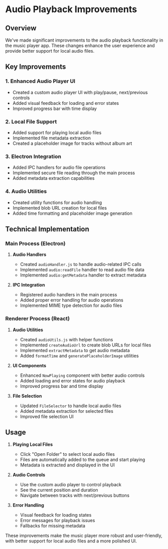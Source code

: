 # Audio Playback Improvements

## Overview

We've made significant improvements to the audio playback functionality in the music player app. These changes enhance the user experience and provide better support for local audio files.

## Key Improvements

### 1. Enhanced Audio Player UI

- Created a custom audio player UI with play/pause, next/previous controls
- Added visual feedback for loading and error states
- Improved progress bar with time display

### 2. Local File Support

- Added support for playing local audio files
- Implemented file metadata extraction
- Created a placeholder image for tracks without album art

### 3. Electron Integration

- Added IPC handlers for audio file operations
- Implemented secure file reading through the main process
- Added metadata extraction capabilities

### 4. Audio Utilities

- Created utility functions for audio handling
- Implemented blob URL creation for local files
- Added time formatting and placeholder image generation

## Technical Implementation

### Main Process (Electron)

1. **Audio Handlers**

   - Created `audioHandler.js` to handle audio-related IPC calls
   - Implemented `audio:readFile` handler to read audio file data
   - Implemented `audio:getMetadata` handler to extract metadata

2. **IPC Integration**
   - Registered audio handlers in the main process
   - Added proper error handling for audio operations
   - Implemented MIME type detection for audio files

### Renderer Process (React)

1. **Audio Utilities**

   - Created `audioUtils.js` with helper functions
   - Implemented `createAudioUrl` to create blob URLs for local files
   - Implemented `extractMetadata` to get audio metadata
   - Added `formatTime` and `generatePlaceholderImage` utilities

2. **UI Components**

   - Enhanced `NowPlaying` component with better audio controls
   - Added loading and error states for audio playback
   - Improved progress bar and time display

3. **File Selection**
   - Updated `FileSelector` to handle local audio files
   - Added metadata extraction for selected files
   - Improved file selection UI

## Usage

1. **Playing Local Files**

   - Click "Open Folder" to select local audio files
   - Files are automatically added to the queue and start playing
   - Metadata is extracted and displayed in the UI

2. **Audio Controls**

   - Use the custom audio player to control playback
   - See the current position and duration
   - Navigate between tracks with next/previous buttons

3. **Error Handling**
   - Visual feedback for loading states
   - Error messages for playback issues
   - Fallbacks for missing metadata

These improvements make the music player more robust and user-friendly, with better support for local audio files and a more polished UI.
